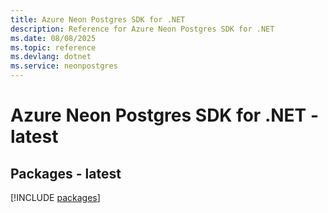 ```yaml
---
title: Azure Neon Postgres SDK for .NET
description: Reference for Azure Neon Postgres SDK for .NET
ms.date: 08/08/2025
ms.topic: reference
ms.devlang: dotnet
ms.service: neonpostgres
---
```

# Azure Neon Postgres SDK for .NET - latest
## Packages - latest
[!INCLUDE [packages](neon-postgres-index.md)]